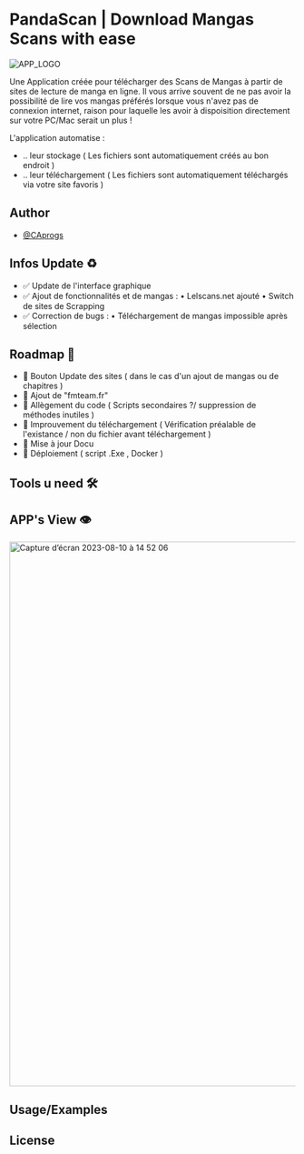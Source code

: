# PandaScan | Download Mangas Scans with ease

![APP_LOGO](https://github.com/CAprogs/PandaScan/assets/104645407/37d0a0e8-0f19-4a9c-b2c3-34126dc71a21)

Une Application créée pour télécharger des Scans de Mangas à partir de sites de lecture de manga en ligne.
Il vous arrive souvent de ne pas avoir la possibilité de lire vos mangas préférés lorsque vous n'avez pas de connexion internet, raison pour laquelle les avoir à dispoisition directement sur votre PC/Mac serait un plus !

L'application automatise :
- .. leur stockage ( Les fichiers sont automatiquement créés au bon endroit )
- .. leur téléchargement ( Les fichiers sont automatiquement téléchargés via votre site favoris )

## Author

- [@CAprogs](https://github.com/CAprogs)


## Infos Update ♻️

- ✅ Update de l'interface graphique 
- ✅ Ajout de fonctionnalités et de mangas :
• Lelscans.net ajouté
• Switch de sites de Scrapping
- ✅ Correction de bugs :
• Téléchargement de mangas impossible après sélection

## Roadmap 🚧
- 🔲 Bouton Update des sites ( dans le cas d'un ajout de mangas ou de chapitres ) 
- 🔲 Ajout de "fmteam.fr"
- 🔲 Allègement du code ( Scripts secondaires ?/ suppression de méthodes inutiles )
- 🔲 Improuvement du téléchargement ( Vérification préalable de l'existance / non du fichier avant téléchargement )
- 🔲 Mise à jour Docu
- 🔲 Déploiement ( script .Exe , Docker )
    
##  Tools u need 🛠️

## APP's View 👁️

<img width="958" alt="Capture d’écran 2023-08-10 à 14 52 06" src="https://github.com/CAprogs/PandaScan/assets/104645407/966cf744-b592-4fce-8ee5-d37e44f90abc">

##  Usage/Examples 

## License




